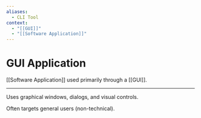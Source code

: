 ```yaml
---
aliases:
  - CLI Tool
context:
  - "[[GUI]]"
  - "[[Software Application]]"
---
```


# GUI Application

[[Software Application]] used primarily through a [[GUI]].

---

Uses graphical windows, dialogs, and visual controls.

Often targets general users (non-technical).
